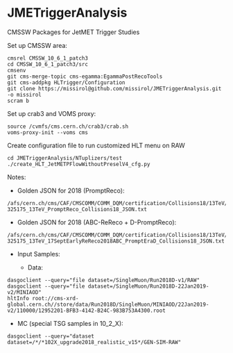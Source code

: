 JMETriggerAnalysis
==================

CMSSW Packages for JetMET Trigger Studies

Set up CMSSW area:

```
cmsrel CMSSW_10_6_1_patch3
cd CMSSW_10_6_1_patch3/src
cmsenv
git cms-merge-topic cms-egamma:EgammaPostRecoTools
git cms-addpkg HLTrigger/Configuration
git clone https://missirol@github.com/missirol/JMETriggerAnalysis.git -o missirol
scram b
```

Set up crab3 and VOMS proxy:
```
source /cvmfs/cms.cern.ch/crab3/crab.sh
voms-proxy-init --voms cms
```

Create configuration file to run customized HLT menu on RAW
```
cd JMETriggerAnalysis/NTuplizers/test
./create_HLT_JetMETPFlowWithoutPreselV4_cfg.py
```

Notes:

* Golden JSON for 2018 (PromptReco):
```
/afs/cern.ch/cms/CAF/CMSCOMM/COMM_DQM/certification/Collisions18/13TeV/PromptReco/Cert_314472-325175_13TeV_PromptReco_Collisions18_JSON.txt
```

* Golden JSON for 2018 (ABC-ReReco + D-PromptReco):
```
/afs/cern.ch/cms/CAF/CMSCOMM/COMM_DQM/certification/Collisions18/13TeV/ReReco/Cert_314472-325175_13TeV_17SeptEarlyReReco2018ABC_PromptEraD_Collisions18_JSON.txt
```

* Input Samples:

  * Data:
```
dasgoclient --query="file dataset=/SingleMuon/Run2018D-v1/RAW"
dasgoclient --query="file dataset=/SingleMuon/Run2018D-22Jan2019-v2/MINIAOD"
hltInfo root://cms-xrd-global.cern.ch//store/data/Run2018D/SingleMuon/MINIAOD/22Jan2019-v2/110000/12952201-BFB3-4142-B24C-983B753A4300.root
```
  * MC (special TSG samples in 10_2_X):
```
dasgoclient --query="dataset dataset=/*/*102X_upgrade2018_realistic_v15*/GEN-SIM-RAW"
```
